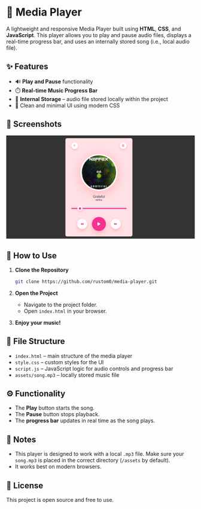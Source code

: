 # 🎵 Media Player

A lightweight and responsive Media Player built using **HTML**, **CSS**, and **JavaScript**. This player allows you to play and pause audio files, displays a real-time progress bar, and uses an internally stored song (i.e., local audio file).

## ✨ Features

- 🔊 **Play and Pause** functionality  
- ⏱️ **Real-time Music Progress Bar**  
- 📁 **Internal Storage** – audio file stored locally within the project  
- 🎷 Clean and minimal UI using modern CSS  

## 📸 Screenshots

![Media Player UI](images/desktopview.png)

## 🚀 How to Use

1. **Clone the Repository**
   ```bash
   git clone https://github.com/rustom0/media-player.git
   ```

2. **Open the Project**
   - Navigate to the project folder.
   - Open `index.html` in your browser.

3. **Enjoy your music!**

## 📂 File Structure

- `index.html` – main structure of the media player  
- `style.css` – custom styles for the UI  
- `script.js` – JavaScript logic for audio controls and progress bar  
- `assets/song.mp3` – locally stored music file

## ⚙️ Functionality

- The **Play** button starts the song.
- The **Pause** button stops playback.
- The **progress bar** updates in real time as the song plays.

## 📌 Notes

- This player is designed to work with a local `.mp3` file. Make sure your `song.mp3` is placed in the correct directory (`/assets` by default).
- It works best on modern browsers.

## 📄 License

This project is open source and free to use.

